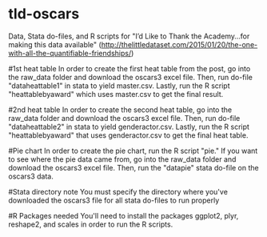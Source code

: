 # tld-oscars
Data, Stata do-files, and R scripts for "I’d Like to Thank the Academy…for making this data available" (http://thelittledataset.com/2015/01/20/the-one-with-all-the-quantifiable-friendships/)

#1st heat table
In order to create the first heat table from the post, go into the raw_data folder and download the oscars3 excel file. Then,  run do-file "dataheattable1" in stata to yield master.csv. Lastly, run the R script "heattablebyaward" which uses master.csv to get the final result.

#2nd heat table
In order to create the second heat table, go into the raw_data folder and download the oscars3 excel file. Then, run do-file "dataheattable2" in stata to yield genderactor.csv. Lastly, run the R script "heattablebyaward" that uses genderactor.csv to get the final heat table.

#Pie chart
In order to create the pie chart, run the R script "pie." If you want to see where the pie data came from, go into the raw_data folder and download the oscars3 excel file. Then, run the "datapie" stata do-file on the oscars3 data.

#Stata directory note
You must specify the directory where you've downloaded the oscars3 file for all stata do-files to run properly

#R Packages needed
You'll need to install the packages ggplot2, plyr, reshape2, and scales in order to run the R scripts.
